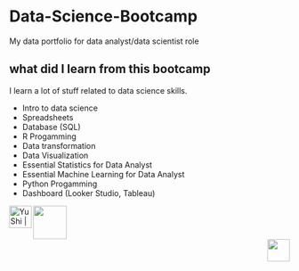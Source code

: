 # Data-Science-Bootcamp
My data portfolio for data analyst/data scientist role

## what did I learn from this bootcamp

I learn a lot of stuff related to data science skills.

- Intro to data science
- Spreadsheets
- Database (SQL)
- R Progamming
- Data transformation
- Data Visualization
- Essential Statistics for Data Analyst
- Essential Machine Learning for Data Analyst
- Python Progamming
- Dashboard (Looker Studio, Tableau)

<a href="https://www.linkedin.com/in/thanavut-tantanasakda-418890218/"><img align="left" src="https://raw.githubusercontent.com/yushi1007/yushi1007/main/images/linkedin.svg" alt="Yu Shi | LinkedIn" width="40px"/></a>
<a href="https://api.badgr.io/public/assertions/mz_j1t6zTQ6KYD36nPym-g?identity__email=thanavut32769%40gmail.com/"><img align="center" src="https://github.com/Songblabla/data-science-bootcamp/assets/88870992/8dcf607f-f26f-453d-b22c-b870adc29879" width="60px"/></a>   
<a href="https://www.credly.com/badges/bb22923a-027b-4057-8bc0-324804b6519b/public_url"><img align="right" src="https://github.com/Songblabla/data-science-bootcamp/assets/88870992/7fc03713-9f86-42bb-947d-314ef77e379f" width="40px"/></a>


